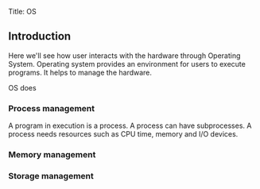 Title: OS

## Introduction 

Here we'll see how user interacts with the hardware through Operating System.
Operating system provides an environment for users to execute programs.
It helps to manage the hardware.

OS does
### Process management
A program in execution is a process.  A process can have subprocesses. A process needs resources such as
CPU time, memory and I/O devices.

### Memory management
### Storage management
